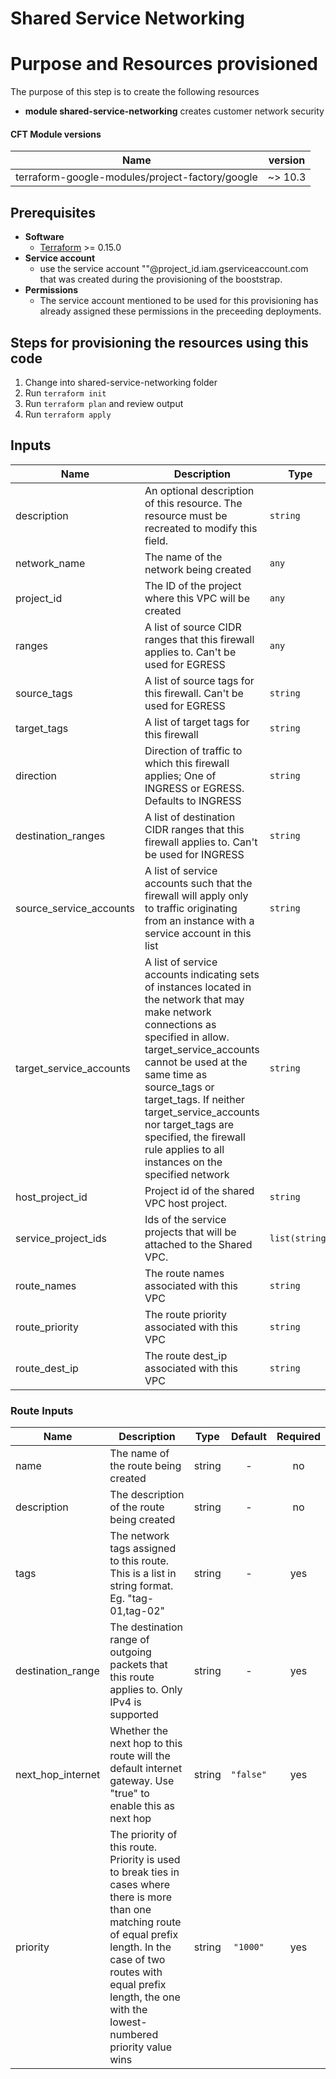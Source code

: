 # Shared Service Networking

# Purpose and Resources provisioned

The purpose of this step is to create the following resources

- **module shared-service-networking** creates customer network security

#### CFT Module versions

| Name | version | 
|------|:-------------:|
| terraform-google-modules/project-factory/google | ~> 10.3 | 

## Prerequisites
- **Software**
   - [Terraform](https://www.terraform.io/downloads.html) >= 0.15.0
- **Service account**
	- use the service account "<service account name>"@project_id.iam.gserviceaccount.com that was created during the provisioning of the booststrap.
- **Permissions**
	- The service account mentioned to be used for this provisioning has already assigned these permissions in the preceeding deployments. 
		
## Steps for provisioning the resources using this code

1. Change into shared-service-networking folder
2. Run `terraform init`
3. Run `terraform plan` and review output
4. Run `terraform apply`


<!-- BEGINNING OF PRE-COMMIT-TERRAFORM DOCS HOOK -->

## Inputs

| Name | Description | Type | Default | Required |
|------|-------------|------|---------|:--------:|
| description | An optional description of this resource. The resource must be recreated to modify this field. | `string` | `""` | no |
| network\_name | The name of the network being created | `any` | n/a | yes |
| project\_id | The ID of the project where this VPC will be created | `any` | n/a | yes |
| ranges | A list of source CIDR ranges that this firewall applies to. Can't be used for EGRESS | `any` | n/a | no |
| source_tags | A list of source tags for this firewall. Can't be used for EGRESS | `string` | `""` | no |
| target_tags |  A list of target tags for this firewall | `string` | `""`  | no | 
| direction | Direction of traffic to which this firewall applies; One of INGRESS or EGRESS. Defaults to INGRESS | `string` | `""`  | no | 
| destination_ranges | A list of destination CIDR ranges that this firewall applies to. Can't be used for INGRESS | `string` | `""`  | no | 
| source_service_accounts | A list of service accounts such that the firewall will apply only to traffic originating from an instance with a service account in this list | `string` | `""`  | no |
| target_service_accounts |  A list of service accounts indicating sets of instances located in the network that may make network connections as specified in allow. target_service_accounts cannot be used at the same time as source_tags or target_tags. If neither target_service_accounts nor target_tags are specified, the firewall rule applies to all instances on the specified network | `string` | `""`  | no |                
| host\_project\_id | Project id of the shared VPC host project. | `string` | n/a | yes |
| service\_project\_ids | Ids of the service projects that will be attached to the Shared VPC. | `list(string)` | n/a | yes |
| route\_names | The route names associated with this VPC | `string` | n/a | yes |
| route\_priority | The route priority associated with this VPC |  `string` | `"100"` | yes |
| route\_dest_ip | The route dest_ip associated with this VPC | `string` | n/a | yes |



<!-- END OF PRE-COMMIT-TERRAFORM DOCS HOOK -->



<!-- BEGINNING OF PRE-COMMIT-TERRAFORM DOCS HOOK -->

### Route Inputs


| Name | Description | Type | Default | Required |
|------|-------------|:----:|:-----:|:-----:|
| name | The name of the route being created  | string | - | no |
| description | The description of the route being created | string | - | no |
| tags | The network tags assigned to this route. This is a list in string format. Eg. "tag-01,tag-02"| string | - | yes |
| destination\_range | The destination range of outgoing packets that this route applies to. Only IPv4 is supported | string | - | yes
| next\_hop\_internet | Whether the next hop to this route will the default internet gateway. Use "true" to enable this as next hop | string | `"false"` | yes |
| priority | The priority of this route. Priority is used to break ties in cases where there is more than one matching route of equal prefix length. In the case of two routes with equal prefix length, the one with the lowest-numbered priority value wins | string | `"1000"` | yes |

<!-- END OF PRE-COMMIT-TERRAFORM DOCS HOOK -->
